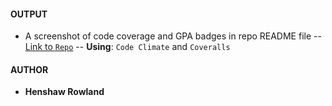#### OUTPUT
- A screenshot of code coverage and GPA badges in repo README file
	-- [Link to `Repo`](https://github.com/andela-rhenshaw/inverted-index/blob/development/README.md)
	-- **Using**: `Code Climate` and `Coveralls`

#### AUTHOR
- **Henshaw Rowland**